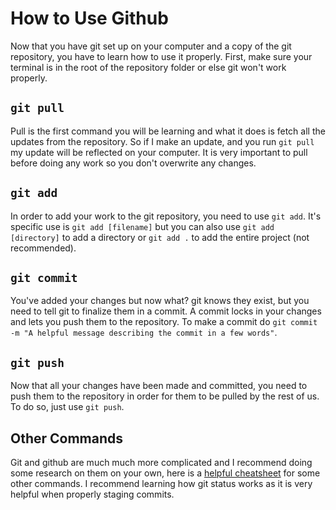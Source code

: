 # How to Use Github
Now that you have git set up on your computer and a copy of the git repository, you have to learn how to use it properly. First, make sure your terminal is in the root of the repository folder or else git won't work properly.

## `git pull`
Pull is the first command you will be learning and what it does is fetch all the updates from the repository. So if I make an update, and you run `git pull` my update will be reflected on your computer. It is very important to pull before doing any work so you don't overwrite any changes.

## `git add`
In order to add your work to the git repository, you need to use `git add`. It's specific use is `git add [filename]` but you can also use `git add [directory]` to add a directory or `git add .` to add the entire project (not recommended).

## `git commit`
You've added your changes but now what? git knows they exist, but you need to tell git to finalize them in a commit. A commit locks in your changes and lets you push them to the repository. To make a commit do `git commit -m "A helpful message describing the commit in a few words"`.

## `git push`
Now that all your changes have been made and committed, you need to push them to the repository in order for them to be pulled by the rest of us. To do so, just use `git push`.

## Other Commands
Git and github are much much more complicated and I recommend doing some research on them on your own, here is a [helpful cheatsheet](https://education.github.com/git-cheat-sheet-education.pdf) for some other commands. I recommend learning how git status works as it is very helpful when properly staging commits.